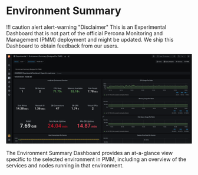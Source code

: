 # Environment Summary

!!! caution alert alert-warning "Disclaimer"
    This is an Experimental Dashboard that is not part of the official Percona Monitoring and Management (PMM) deployment and might be updated. We ship this Dashboard to obtain feedback from our users.

![!image](../../_images/PMM_Experimental_Environment_Summary_Dashboard.png)

The Environment Summary Dashboard provides an at-a-glance view specific to the selected environment in PMM, including an overview of the services and nodes running in that environment.
